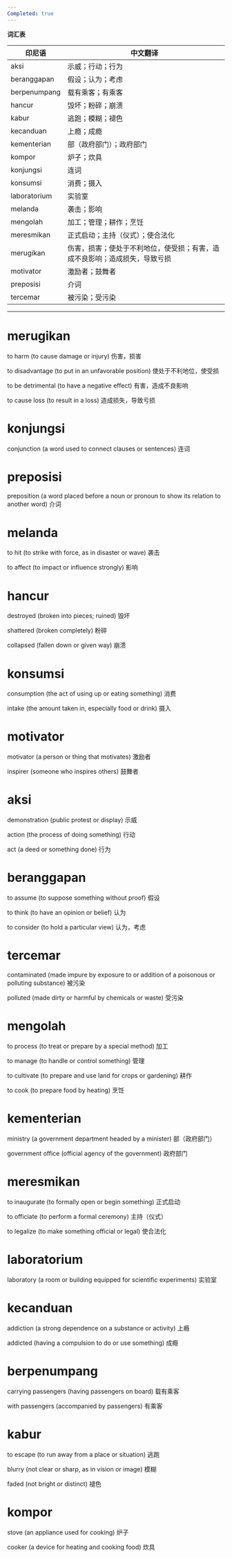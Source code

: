 ```yaml
---
Completed: true
---
```


**词汇表**

| 印尼语 | 中文翻译 |
|--------|----------|
| aksi | 示威；行动；行为 |
| beranggapan | 假设；认为；考虑 |
| berpenumpang | 载有乘客；有乘客 |
| hancur | 毁坏；粉碎；崩溃 |
| kabur | 逃跑；模糊；褪色 |
| kecanduan | 上瘾；成瘾 |
| kementerian | 部（政府部门）；政府部门 |
| kompor | 炉子；炊具 |
| konjungsi | 连词 |
| konsumsi | 消费；摄入 |
| laboratorium | 实验室 |
| melanda | 袭击；影响 |
| mengolah | 加工；管理；耕作；烹饪 |
| meresmikan | 正式启动；主持（仪式）；使合法化 |
| merugikan | 伤害，损害；使处于不利地位，使受损；有害，造成不良影响；造成损失，导致亏损 |
| motivator | 激励者；鼓舞者 |
| preposisi | 介词 |
| tercemar | 被污染；受污染 |

---

# merugikan

to harm (to cause damage or injury)
伤害，损害

to disadvantage (to put in an unfavorable position)
使处于不利地位，使受损

to be detrimental (to have a negative effect)
有害，造成不良影响

to cause loss (to result in a loss)
造成损失，导致亏损

# konjungsi

conjunction (a word used to connect clauses or sentences)
连词

# preposisi

preposition (a word placed before a noun or pronoun to show its relation to another word)
介词

# melanda

to hit (to strike with force, as in disaster or wave)
袭击

to affect (to impact or influence strongly)
影响

# hancur

destroyed (broken into pieces; ruined)
毁坏

shattered (broken completely)
粉碎

collapsed (fallen down or given way)
崩溃

# konsumsi

consumption (the act of using up or eating something)
消费

intake (the amount taken in, especially food or drink)
摄入

# motivator

motivator (a person or thing that motivates)
激励者

inspirer (someone who inspires others)
鼓舞者

# aksi

demonstration (public protest or display)
示威

action (the process of doing something)
行动

act (a deed or something done)
行为

# beranggapan

to assume (to suppose something without proof)
假设

to think (to have an opinion or belief)
认为

to consider (to hold a particular view)
认为，考虑

# tercemar

contaminated (made impure by exposure to or addition of a poisonous or polluting substance)
被污染

polluted (made dirty or harmful by chemicals or waste)
受污染

# mengolah

to process (to treat or prepare by a special method)
加工

to manage (to handle or control something)
管理

to cultivate (to prepare and use land for crops or gardening)
耕作

to cook (to prepare food by heating)
烹饪

# kementerian

ministry (a government department headed by a minister)
部（政府部门）

government office (official agency of the government)
政府部门

# meresmikan

to inaugurate (to formally open or begin something)
正式启动

to officiate (to perform a formal ceremony)
主持（仪式）

to legalize (to make something official or legal)
使合法化

# laboratorium

laboratory (a room or building equipped for scientific experiments)
实验室

# kecanduan

addiction (a strong dependence on a substance or activity)
上瘾

addicted (having a compulsion to do or use something)
成瘾

# berpenumpang

carrying passengers (having passengers on board)
载有乘客

with passengers (accompanied by passengers)
有乘客

# kabur

to escape (to run away from a place or situation)
逃跑

blurry (not clear or sharp, as in vision or image)
模糊

faded (not bright or distinct)
褪色

# kompor

stove (an appliance used for cooking)
炉子

cooker (a device for heating and cooking food)
炊具
